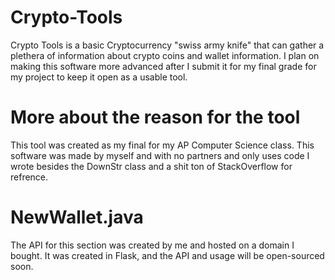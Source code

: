 # Crypto-Tools
<p>Crypto Tools is a basic Cryptocurrency "swiss army knife" that can gather a plethera of information about crypto coins and wallet information. I plan on making this software more advanced after I submit it for my final grade for my project to keep it open as a usable tool.</p> 

# More about the reason for the tool
This tool was created as my final for my AP Computer Science class. This software was made by myself and with no partners and only uses code I wrote besides the DownStr class and a shit ton of StackOverflow for refrence. 

# NewWallet.java
The API for this section was created by me and hosted on a domain I bought. It was created in Flask, and the API and usage will be open-sourced soon.
